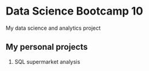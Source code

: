 # Data Science Bootcamp 10
My data science and analytics project

## My personal projects

1. SQL supermarket analysis
